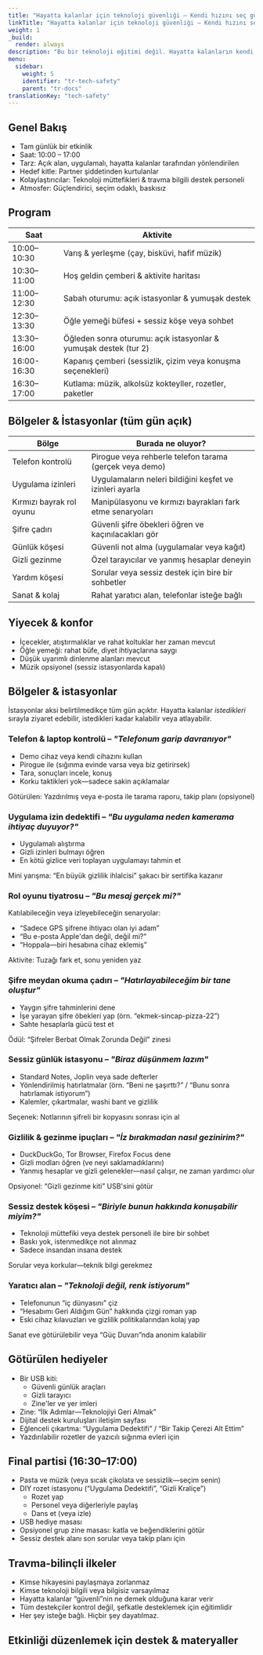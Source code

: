 ```yaml
---
title: "Hayatta kalanlar için teknoloji güvenliği – Kendi hızını seç günü"
linkTitle: "Hayatta kalanlar için teknoloji güvenliği – Kendi hızını seç günü"
weight: 1
_build:
  render: always
description: "Bu bir teknoloji eğitimi değil. Hayatta kalanların kendi koşullarında araçları keşfedebileceği, beceriler öğrenebileceği ve dijital güvenlerini geri kazanabileceği dostane, kendi hızını seçebileceği bir gün. Birisi cihazını taramak, sessizce bir soru sormak veya en sevmediği uygulama hakkında bir çizgi roman yapmak isterse—bu gün her şeye yer var."
menu:
  sidebar:
    weight: 5
    identifier: "tr-tech-safety"
    parent: "tr-docs"
translationKey: "tech-safety"
---
```


## Genel Bakış  

- Tam günlük bir etkinlik  
- Saat: 10:00 – 17:00  
- Tarz: Açık alan, uygulamalı, hayatta kalanlar tarafından yönlendirilen  
- Hedef kitle: Partner şiddetinden kurtulanlar  
- Kolaylaştırıcılar: Teknoloji müttefikleri & travma bilgili destek personeli  
- Atmosfer: Güçlendirici, seçim odaklı, baskısız  

## Program  

| Saat        | Aktivite                                                         |
|-------------|------------------------------------------------------------------|
| 10:00–10:30 | Varış & yerleşme (çay, bisküvi, hafif müzik)                     |
| 10:30–11:00 | Hoş geldin çemberi & aktivite haritası                           |
| 11:00–12:30 | Sabah oturumu: açık istasyonlar & yumuşak destek                 |
| 12:30–13:30 | Öğle yemeği büfesi + sessiz köşe veya sohbet                     |
| 13:30–16:00 | Öğleden sonra oturumu: açık istasyonlar & yumuşak destek (tur 2) |
| 16:00-16:30 | Kapanış çemberi (sessizlik, çizim veya konuşma seçenekleri)      |
| 16:30–17:00 | Kutlama: müzik, alkolsüz kokteyller, rozetler, paketler          |

## Bölgeler & İstasyonlar (tüm gün açık)  

| Bölge                    | Burada ne oluyor?                                         |
|--------------------------|-----------------------------------------------------------|
| Telefon kontrolü         | Pirogue veya rehberle telefon tarama (gerçek veya demo)   |
| Uygulama izinleri        | Uygulamaların neleri bildiğini keşfet ve izinleri ayarla  |
| Kırmızı bayrak rol oyunu | Manipülasyonu ve kırmızı bayrakları fark etme senaryoları |
| Şifre çadırı             | Güvenli şifre öbekleri öğren ve kaçınılacakları gör       |
| Günlük köşesi            | Güvenli not alma (uygulamalar veya kağıt)                 |
| Gizli gezinme            | Özel tarayıcılar ve yanmış hesaplar deneyin               |
| Yardım köşesi            | Sorular veya sessiz destek için bire bir sohbetler        |
| Sanat & kolaj            | Rahat yaratıcı alan, telefonlar isteğe bağlı              |

## Yiyecek & konfor  

* İçecekler, atıştırmalıklar ve rahat koltuklar her zaman mevcut  
* Öğle yemeği: rahat büfe, diyet ihtiyaçlarına saygı  
* Düşük uyarımlı dinlenme alanları mevcut  
* Müzik opsiyonel (sessiz istasyonlarda kapalı)  

## Bölgeler & istasyonlar  

İstasyonlar aksi belirtilmedikçe tüm gün açıktır. Hayatta kalanlar *istedikleri* sırayla ziyaret edebilir, istedikleri kadar kalabilir veya atlayabilir.  

### Telefon & laptop kontrolü – *"Telefonum garip davranıyor"*  

* Demo cihaz veya kendi cihazını kullan  
* Pirogue ile (sığınma evinde varsa veya biz getirirsek)  
* Tara, sonuçları incele, konuş  
* Korku taktikleri yok—sadece sakin açıklamalar  

Götürülen: Yazdırılmış veya e-posta ile tarama raporu, takip planı (opsiyonel)  

### Uygulama izin dedektifi – *"Bu uygulama neden kamerama ihtiyaç duyuyor?"*  

* Uygulamalı alıştırma  
* Gizli izinleri bulmayı öğren  
* En kötü gizlice veri toplayan uygulamayı tahmin et  

Mini yarışma: “En büyük gizlilik ihlalcisi” şakacı bir sertifika kazanır  

### Rol oyunu tiyatrosu – *"Bu mesaj gerçek mi?"*  

Katılabileceğin veya izleyebileceğin senaryolar:  

* “Sadece GPS şifrene ihtiyacı olan iyi adam”  
* “Bu e-posta Apple'dan değil, değil mi?”  
* “Hoppala—biri hesabına cihaz eklemiş”  

Aktivite: Tuzağı fark et, sonu yeniden yaz  

### Şifre meydan okuma çadırı – *"Hatırlayabileceğim bir tane oluştur"*  

* Yaygın şifre tahminlerini dene  
* İşe yarayan şifre öbekleri yap (örn. “ekmek-sincap-pizza-22”)  
* Sahte hesaplarla gücü test et  

Ödül: “Şifreler Berbat Olmak Zorunda Değil” zinesi  

### Sessiz günlük istasyonu – *"Biraz düşünmem lazım"*  

* Standard Notes, Joplin veya sade defterler  
* Yönlendirilmiş hatırlatmalar (örn. “Beni ne şaşırttı?” / “Bunu sonra hatırlamak istiyorum”)  
* Kalemler, çıkartmalar, washi bant ve gizlilik  

Seçenek: Notlarının şifreli bir kopyasını sonrası için al  

### Gizlilik & gezinme ipuçları – *"İz bırakmadan nasıl gezinirim?"*  

* DuckDuckGo, Tor Browser, Firefox Focus dene  
* Gizli modları öğren (ve neyi saklamadıklarını)  
* Yanmış hesaplar ve gizli gelenekler—nasıl çalışır, ne zaman yardımcı olur  

Opsiyonel: “Gizli gezinme kiti” USB'sini götür  

### Sessiz destek köşesi – *"Biriyle bunun hakkında konuşabilir miyim?"*  

* Teknoloji müttefiki veya destek personeli ile bire bir sohbet  
* Baskı yok, istenmedikçe not alınmaz  
* Sadece insandan insana destek  

Sorular veya korkular—teknik bilgi gerekmez  

### Yaratıcı alan – *"Teknoloji değil, renk istiyorum"*  

* Telefonunun “iç dünyasını” çiz  
* “Hesabımı Geri Aldığım Gün” hakkında çizgi roman yap  
* Eski cihaz kılavuzları ve gizlilik politikalarından kolaj yap  

Sanat eve götürülebilir veya “Güç Duvarı”nda anonim kalabilir  

## Götürülen hediyeler  

* Bir USB kiti:  
  * Güvenli günlük araçları  
  * Gizli tarayıcı  
  * Zine'ler ve yer imleri  
* Zine: “İlk Adımlar—Teknolojiyi Geri Almak”  
* Dijital destek kuruluşları iletişim sayfası  
* Eğlenceli çıkartma: “Uygulama Dedektifi” / “Bir Takip Çerezi Alt Ettim”  
* Yazdırılabilir rozetler de yazıcılı sığınma evleri için  

## Final partisi (16:30–17:00)  

* Pasta ve müzik (veya sıcak çikolata ve sessizlik—seçim senin)  
* DIY rozet istasyonu (“Uygulama Dedektifi”, “Gizli Kraliçe”)  
  * Rozet yap  
  * Personel veya diğerleriyle paylaş  
  * Dans et (veya izle)  
* USB hediye masası  
* Opsiyonel grup zine masası: katla ve beğendiklerini götür  
* Sessiz destek alanı son sorular veya takip planı için  

## Travma-bilinçli ilkeler  

* Kimse hikayesini paylaşmaya zorlanmaz  
* Kimse teknoloji bilgili veya bilgisiz varsayılmaz  
* Hayatta kalanlar “güvenli”nin ne demek olduğuna karar verir  
* Tüm destekçiler kontrol değil, şefkatle desteklemek için eğitimlidir  
* Her şey isteğe bağlı. Hiçbir şey dayatılmaz.  

## Etkinliği düzenlemek için destek & materyaller  

